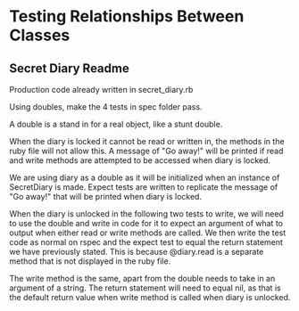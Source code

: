 # Testing Relationships Between Classes

## Secret Diary Readme
Production code already written in secret_diary.rb

Using doubles, make the 4 tests in spec folder pass.

A double is a stand in for a real object, like a stunt double.

When the diary is locked it cannot be read or written in, the methods in the ruby file will not allow this. A message of "Go away!" will be printed if read and write methods are attempted to be accessed when diary is locked.

We are using diary as a double as it will be initialized when an instance of SecretDiary is made.
Expect tests are written to replicate the message of "Go away!" that will be printed when diary is locked.

When the diary is unlocked in the following two tests to write, we will need to use the double and write in code for it to expect an argument of what to output when either read or write methods are called.
We then write the test code as normal on rspec and the expect test to equal the return statement we have previously stated. This is because @diary.read is a separate method that is not displayed in the ruby file.

The write method is the same, apart from the double needs to take in an argument of a string. The return statement will need to equal nil, as that is the default return value when write method is called when diary is unlocked.



